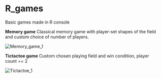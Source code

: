 # R_games
Basic games made in R console


**Memory game**
Classical memory game with player-set shapes of the field and custom choice of number of players.

![Memory_game_1](https://user-images.githubusercontent.com/92677707/144763208-0da39ce5-ecdf-434c-be3e-7cafe99b4efb.png)

**Tictactoe game**
Custom chosen playing field and win condition, player count == 2

![Tictactoe_1](https://user-images.githubusercontent.com/92677707/144763262-2a9fb90e-a465-4432-9a13-921287dbbb51.png)
